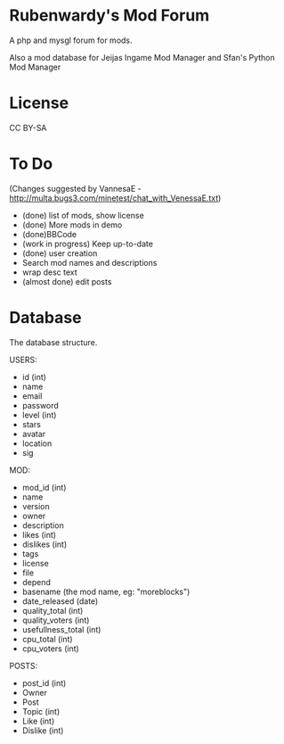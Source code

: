 Rubenwardy's Mod Forum
======================
 
A php and mysgl forum for mods.

Also a mod database for Jeijas Ingame Mod Manager
and Sfan's Python Mod Manager

License
=======

CC BY-SA

To Do
=====

(Changes suggested by VannesaE - http://multa.bugs3.com/minetest/chat_with_VenessaE.txt)

* (done)  list of mods, show license
* (done) More mods in demo
* (done)BBCode
* (work in progress) Keep up-to-date
* (done) user creation
* Search mod names and descriptions
* wrap desc text
* (almost done) edit posts

Database
========
The database structure.

USERS:

* id   (int)
* name
* email
* password
* level  (int)
* stars
* avatar
* location
* sig

MOD:

* mod_id (int)
* name
* version
* owner
* description
* likes    (int)
* dislikes  (int)
* tags
* license
* file
* depend
* basename (the mod name, eg: "moreblocks")
* date_released  (date)
* quality_total (int)
* quality_voters (int)
* usefullness_total (int)
* cpu_total (int)
* cpu_voters (int)

POSTS:

* post_id (int)
* Owner
* Post
* Topic (int)
* Like  (int)
* Dislike (int)